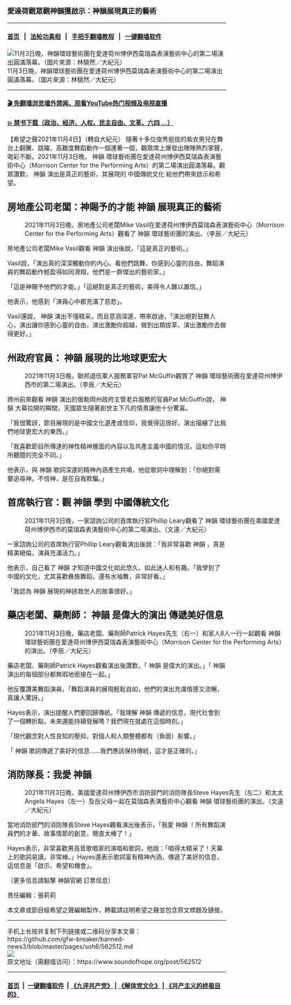 ### 愛達荷觀眾觀神韻獲啟示：神韻展現真正的藝術
------------------------

#### [首页](https://github.com/gfw-breaker/banned-news3/blob/master/README.md) &nbsp;&nbsp;|&nbsp;&nbsp; [法轮功真相](https://github.com/begood0513/basic/blob/master/README.md)  &nbsp;&nbsp;|&nbsp;&nbsp; [手把手翻墙教程](https://github.com/gfw-breaker/guides/wiki)  &nbsp;&nbsp;|&nbsp;&nbsp; [一键翻墙软件](https://github.com/gfw-breaker/nogfw/blob/master/README.md)  



<div><img alt="11月3日晚，神韻環球藝術團在愛達荷州博伊西莫瑞森表演藝術中心的第二場演出圓滿落幕。（圖片來源：林驍然／大紀元）" src="https://img.soundofhope.org/2021-11/id13353266-curtain-down_boise_1104_-600x400-1636068811105.jpg"/>
<br/><figcaption class="caption">
 11月3日晚，神韻環球藝術團在愛達荷州博伊西莫瑞森表演藝術中心的第二場演出圓滿落幕。（圖片來源：林驍然／大紀元）
</figcaption></div><hr/>

#### [ 🎬  免翻墙浏览墙外禁闻、观看YouTube热门视频及电视直播](https://github.com/gfw-breaker/HelloWorld)

#### [ 💥  禁书下载（政治、经济、人权、民主自由、文革、六四 ...）](https://github.com/gfw-breaker/books/blob/master/README.md)

<div><div class="Content__Wrapper sc-1bvya0-0 grZQxZ">
 <p class="meta-top">
  <span class="meta">
   【希望之聲2021年11月4日】（轉自大紀元）
  </span>
  隨著十多位俊秀挺拔的紫衣男兒在舞台上翻騰、跳躍，高難度舞蹈動作一個連著一個，觀眾席上爆發出陣陣熱烈掌聲，喝彩不斷。2021年11月3日晚，
  <ok href="/term/16755?lang=b5">
   神韻
  </ok>
  環球藝術團在愛達荷州博伊西莫瑞森表演藝術中心（Morrison Center for the Performing Arts）的第二場演出圓滿落幕。觀眾讚歎，
  <ok href="/term/16755?lang=b5">
   神韻
  </ok>
  演出是真正的藝術，其展現的
  <ok href="/term/6521?lang=b5">
   中國傳統文化
  </ok>
  給他們帶來啟示和希望。
 </p>
 <h2>
  房地產公司老闆：神賜予的才能
  <ok href="/term/16755?lang=b5">
   神韻
  </ok>
  展現真正的藝術
 </h2>
 <figure aria-describedby="caption-attachment-13353185" class="wp-caption aligncenter" id="attachment_13353185" style="width:600px">
  <ok href="https://i.epochtimes.com/assets/uploads/2021/11/id13353185-02new-20211103-730pm-boise-sherrydong-owner-of-real-estate-600x400-1-450x300.jpg" rel="noreferrer noopener" target="_blank">
   <img alt="" class="wp-image-13353185" src="https://i.epochtimes.com/assets/uploads/2021/11/id13353185-02new-20211103-730pm-boise-sherrydong-owner-of-real-estate-600x400-1-450x300.jpg"/>
  </ok>
  <br/><figcaption class="wp-caption-text" id="caption-attachment-13353185">
   2021年11月3日晚，房地產公司老闆Mike Vasil在愛達荷州博伊西莫瑞森表演藝術中心（Morrison Center for the Performing Arts）觀看了
   <ok href="/term/16755?lang=b5">
    神韻
   </ok>
   環球藝術團的演出。（李辰／大紀元）
  </figcaption>
 </figure>
 <p>
  房地產公司老闆Mike Vasil觀看
  <ok href="/term/16755?lang=b5">
   神韻
  </ok>
  演出後說，「這是真正的藝術。」
 </p>
 <p>
  Vasil說，「演出真的深深觸動你的內心。看他們跳舞，你感到心靈的自由。舞蹈演員的舞蹈動作輕盈得如同滑翔，他們是一群傑出的藝術家。」
 </p>
 <p>
  「這是神賜予他們的才能。」「這絕對是真正的藝術，美得令人難以置信。」
 </p>
 <p>
  他表示，他感到「演員心中都充滿了慈悲」。
 </p>
 <p>
  Vasil還說，
  <ok href="/term/16755?lang=b5">
   神韻
  </ok>
  演出不僅精采，而且意涵深邃，帶來啟迪，「演出絕對鼓舞人心，演出讓你感到心靈的自由，演出激勵你超越，做到出類拔萃，演出激勵你去做得更好。」
 </p>
 <h2>
  州政府官員：
  <ok href="/term/16755?lang=b5">
   神韻
  </ok>
  展現的比地球更宏大
 </h2>
 <figure aria-describedby="caption-attachment-13353189" class="wp-caption aligncenter" id="attachment_13353189" style="width:599px">
  <ok href="https://i.epochtimes.com/assets/uploads/2021/11/id13353189-01new-20211103-730pm-boise-sherrydong-federal-officer-600x400-1-450x300.jpg" rel="noreferrer noopener" target="_blank">
   <img alt="" class="wp-image-13353189" src="https://i.epochtimes.com/assets/uploads/2021/11/id13353189-01new-20211103-730pm-boise-sherrydong-federal-officer-600x400-1-450x300.jpg"/>
  </ok>
  <br/><figcaption class="wp-caption-text" id="caption-attachment-13353189">
   2021年11月3日晚，聯邦退伍軍人服務軍官Pat McGuffin觀賞了
   <ok href="/term/16755?lang=b5">
    神韻
   </ok>
   環球藝術團在愛達荷州博伊西市的第二場演出。（李辰／大紀元）
  </figcaption>
 </figure>
 <p>
  跨州前來觀看
  <ok href="/term/16755?lang=b5">
   神韻
  </ok>
  演出的俄勒岡州政府主管老兵服務的官員Pat McGuffin說，
  <ok href="/term/16755?lang=b5">
   神韻
  </ok>
  大幕拉開的瞬間，天國眾生隨著創世主下凡的情景讓他十分驚喜。
 </p>
 <p>
  「我很驚訝，節目展現的是中國文化遺產或信仰，我覺得這很好。演出描繪了比我們地球更宏大的東西。」
 </p>
 <p>
  「我喜歡節目所傳達的神性精神層面的內容以及共產主義中國的情況，這和你平時所聽聞的完全不同。」
 </p>
 <p>
  他表示，與
  <ok href="/term/16755?lang=b5">
   神韻
  </ok>
  歌詞深邃的精神內涵產生共鳴，他從歌詞中理解到：「你絕對需要追尋神。不信神，是在自我欺騙。」
 </p>
 <h2>
  首席執行官：觀
  <ok href="/term/16755?lang=b5">
   神韻
  </ok>
  學到
  <ok href="/term/6521?lang=b5">
   中國傳統文化
  </ok>
 </h2>
 <figure aria-describedby="caption-attachment-13353190" class="wp-caption aligncenter" id="attachment_13353190" style="width:598px">
  <ok href="https://i.epochtimes.com/assets/uploads/2021/11/id13353190-11-20211103-1930-Boise-MaryZhang-CEO-600x400-1-450x300.jpg" rel="noreferrer noopener" target="_blank">
   <img alt="" class="wp-image-13353190" src="https://i.epochtimes.com/assets/uploads/2021/11/id13353190-11-20211103-1930-Boise-MaryZhang-CEO-600x400-1-450x300.jpg"/>
  </ok>
  <br/><figcaption class="wp-caption-text" id="caption-attachment-13353190">
   2021年11月3日晚，一家諮詢公司的首席執行官Phillip Leary觀看了
   <ok href="/term/16755?lang=b5">
    神韻
   </ok>
   環球藝術團在美國愛達荷州博伊西市的莫瑞森表演藝術中心的第二場演出。（文遠／大紀元）
  </figcaption>
 </figure>
 <p>
  一家諮詢公司的首席執行官Phillip Leary觀看演出後說：「我非常喜歡
  <ok href="/term/16755?lang=b5">
   神韻
  </ok>
  ，真是精美絕倫，演員充滿活力。」
 </p>
 <p>
  他表示，自己看了
  <ok href="/term/16755?lang=b5">
   神韻
  </ok>
  才知道中國文化如此悠久、如此迷人和有趣。「我學到了中國的文化，尤其喜歡彝族舞蹈，還有水袖舞，非常好看。」
 </p>
 <p>
  「我認為
  <ok href="/term/16755?lang=b5">
   神韻
  </ok>
  展現的神拯救世人的故事很好。」
 </p>
 <h2>
  藥店老闆、藥劑師：
  <ok href="/term/16755?lang=b5">
   神韻
  </ok>
  是偉大的演出 傳遞美好信息
 </h2>
 <figure aria-describedby="caption-attachment-13353192" class="wp-caption aligncenter" id="attachment_13353192" style="width:600px">
  <ok href="https://i.epochtimes.com/assets/uploads/2021/11/id13353192-03new-20211103-730pm-boise-sherrydong-owner-of-pharmacy-600x400-1.jpg" target="_blank">
   <img alt="" class="wp-image-13353192" src="https://i.epochtimes.com/assets/uploads/2021/11/id13353192-03new-20211103-730pm-boise-sherrydong-owner-of-pharmacy-600x400-1-450x300.jpg"/>
  </ok>
  <br/><figcaption class="wp-caption-text" id="caption-attachment-13353192">
   2021年11月3日晚，藥店老闆、藥劑師Patrick Hayes先生（右一）和家人8人一行一起觀看
   <ok href="/term/16755?lang=b5">
    神韻
   </ok>
   環球藝術團在愛達荷州博伊西莫瑞森表演藝術中心（Morrison Center for the Performing Arts）的演出。（李辰／大紀元）
  </figcaption>
 </figure>
 <p>
  藥店老闆、藥劑師Patrick Hayes觀看演出後讚歎，「
  <ok href="/term/16755?lang=b5">
   神韻
  </ok>
  是偉大的演出。」「
  <ok href="/term/16755?lang=b5">
   神韻
  </ok>
  演出的每個部分都無瑕地銜接在一起。」
 </p>
 <p>
  他反覆讚美舞蹈演員，「舞蹈演員的展現輕鬆自如，他們的演出充滿情感又流暢，真讓人驚訝。」
 </p>
 <p>
  Hayes表示，演出提醒人們要回歸傳統。「我理解
  <ok href="/term/16755?lang=b5">
   神韻
  </ok>
  傳遞的信息，現代社會到了一個轉折點，未來還能持續發展嗎？我們現在就處在這個時刻。」
 </p>
 <p>
  「現代觀念對人性良知的壓抑，對個人和人類整體都有（負面）影響。」
 </p>
 <p>
  「
  <ok href="/term/16755?lang=b5">
   神韻
  </ok>
  歌詞傳遞了美好的信息……我們應該保持傳統，這才是正確的。」
 </p>
 <h2>
  消防隊長：我愛
  <ok href="/term/16755?lang=b5">
   神韻
  </ok>
 </h2>
 <figure aria-describedby="caption-attachment-13353194" class="wp-caption aligncenter" id="attachment_13353194" style="width:600px">
  <ok href="https://i.epochtimes.com/assets/uploads/2021/11/id13353194-12-20211103-1930-Boise-MaryZhang-FireFighterCaptainAndRetiredPostMasterForBoise-600x400-1-450x300.jpg" rel="noreferrer noopener" target="_blank">
   <img alt="" class="wp-image-13353194" src="https://i.epochtimes.com/assets/uploads/2021/11/id13353194-12-20211103-1930-Boise-MaryZhang-FireFighterCaptainAndRetiredPostMasterForBoise-600x400-1-450x300.jpg"/>
  </ok>
  <br/><figcaption class="wp-caption-text" id="caption-attachment-13353194">
   2021年11月3日晚，美國愛達荷州博伊西市消防部門的消防隊長Steve Hayes先生（左二）和太太Angela Hayes（左一）及岳父母一起在莫瑞森表演藝術中心觀看
   <ok href="/term/16755?lang=b5">
    神韻
   </ok>
   環球藝術團的演出。（文遠／大紀元）
  </figcaption>
 </figure>
 <p>
  當地消防部門的消防隊長Steve Hayes觀看演出後表示，「我愛
  <ok href="/term/16755?lang=b5">
   神韻
  </ok>
  ！所有舞蹈演員們的才華、故事情節的創意，簡直太棒了！」
 </p>
 <p>
  Hayes表示，非常喜歡男高音歌唱家的演唱和歌詞，他說：「唱得太精采了！天幕上的歌詞易讀，非常棒。」Hayes還表示歌詞富有精神內涵，傳遞了美好的信息，這信息是「啟示、希望和機會」。
 </p>
 <p>
  （更多信息請點擊
  <ok href="https://www.shenyunperformingarts.org/" rel="noopener noreferrer" target="_blank">
   神韻官網
  </ok>
  訂票信息）
 </p>
 <p class="meta-btm">
  責任編輯：張莉莉
 </p>
 <p class="meta-btm">
  本文章或節目經希望之聲編輯製作，轉載請註明希望之聲並包含原文標題及鏈接。
 </p>
</div>
</div>
<hr/>
手机上长按并复制下列链接或二维码分享本文章：<br/>
https://github.com/gfw-breaker/banned-news3/blob/master/pages/soh6/562512.md <br/>
<a href='https://github.com/gfw-breaker/banned-news3/blob/master/pages/soh6/562512.md'><img src='https://github.com/gfw-breaker/banned-news3/blob/master/pages/soh6/562512.md.png'/></a> <br/>
原文地址（需翻墙访问）：https://www.soundofhope.org/post/562512


------------------------
#### [首页](https://github.com/gfw-breaker/banned-news3/blob/master/README.md) &nbsp;|&nbsp; [一键翻墙软件](https://github.com/gfw-breaker/nogfw/blob/master/README.md) &nbsp;| [《九评共产党》](https://github.com/gfw-breaker/9ping.md/blob/master/README.md#九评之一评共产党是什么) | [《解体党文化》](https://github.com/gfw-breaker/jtdwh.md/blob/master/README.md) | [《共产主义的终极目的》](https://github.com/gfw-breaker/gczydzjmd.md/blob/master/README.md)


<img src='http://gfw-breaker.win/banned-news3/pages/soh6/562512.md' width='0px' height='0px'/>